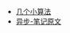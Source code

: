 + [几个小算法](https://www.notion.so/cd4786ff5f7543808c4acab406549e53)
+ [异步-笔记原文](https://www.notion.so/JS-53bea777f17349788e936d6eb41d75a1)
